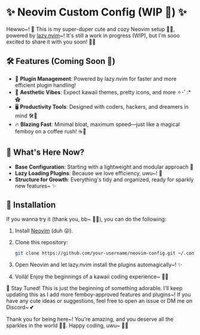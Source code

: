 # ✨ Neovim Custom Config (WIP 🌸) ✨

Hewwo~! 💖 This is my super-duper cute and cozy Neovim setup 🌈✨, powered by [lazy.nvim](https://github.com/folke/lazy.nvim)~! It's still a work in progress (WIP), but I'm sooo excited to share it with you soon! 🥺💕

## 🛠️ Features (Coming Soon 🌟)

- 🌸 **Plugin Management**: Powered by lazy.nvim for faster and more efficient plugin handling!  
- 🎨 **Aesthetic Vibes**: Expect kawaii themes, pretty icons, and more ✧･ﾟ:* ✿  
- 🖥️ **Productivity Tools**: Designed with coders, hackers, and dreamers in mind 🛠️🌈  
- 🔥 **Blazing Fast**: Minimal bloat, maximum speed—just like a magical femboy on a coffee rush! ☕💃  

## 🐾 What's Here Now?

- **Base Configuration**: Starting with a lightweight and modular approach 🌟  
- **Lazy Loading Plugins**: Because we love efficiency, uwu~! 🥰  
- **Structure for Growth**: Everything's tidy and organized, ready for sparkly new features~ ✨  

## 🎀 Installation

If you wanna try it (thank you, bb~ 🥹💕), you can do the following:  

1. Install [Neovim](https://neovim.io/) (duh 😜).  
2. Clone this repository:  

   ```bash
   git clone https://github.com/your-username/neovim-config.git ~/.config/nvim
   ```
3. Open Neovim and let lazy.nvim install the plugins automagically~! ✨
4. Voilà! Enjoy the beginnings of a kawaii coding experience~ 🌸✨

💌 Stay Tuned!
This is just the beginning of something adorable. I'll keep updating this as I add more femboy-approved features and plugins~! If you have any cute ideas or suggestions, feel free to open an issue or DM me on Discord~ 💕

Thank you for being here~! You're amazing, and you deserve all the sparkles in the world 🌟💖. Happy coding, uwu~ 🥺💞
